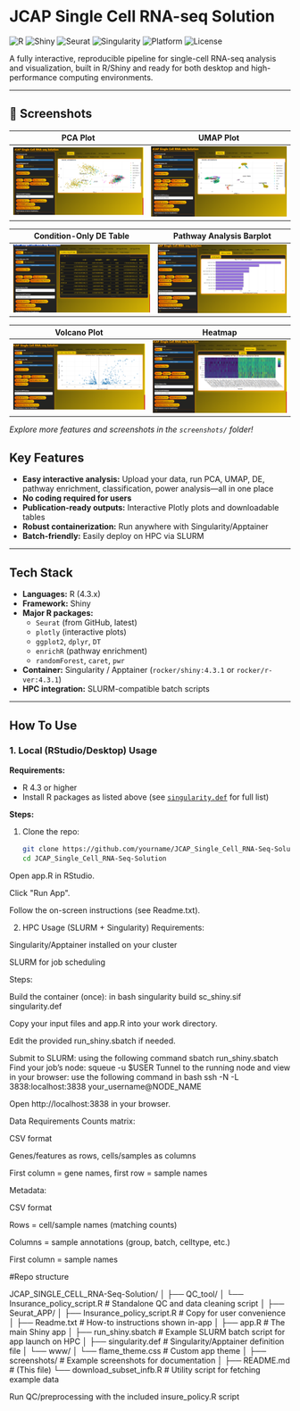 # JCAP Single Cell RNA-seq Solution

![R](https://img.shields.io/badge/R-4.3.1-blue?logo=R)
![Shiny](https://img.shields.io/badge/Shiny-Interactive%20Web%20App-blueviolet?logo=R)
![Seurat](https://img.shields.io/badge/Seurat-Single--Cell%20Analysis-5EC792?logo=rstudio)
![Singularity](https://img.shields.io/badge/Singularity-Apptainer-6A6BFF?logo=linux)
![Platform](https://img.shields.io/badge/Platform-Linux%20%7C%20HPC-green)
![License](https://img.shields.io/badge/license-MIT-brightgreen)

A fully interactive, reproducible pipeline for single-cell RNA-seq analysis and visualization, built in R/Shiny and ready for both desktop and high-performance computing environments.

---

## 📸 Screenshots

| PCA Plot                        | UMAP Plot                        |
|----------------------------------|----------------------------------|
| ![PCA Plot](screenshots/PCA.png) | ![UMAP Plot](screenshots/UMAP.png) |

| Condition-Only DE Table                            | Pathway Analysis Barplot                           |
|----------------------------------------------------|----------------------------------------------------|
| ![Condition-Only Table](screenshots/Condtion_only_table.png) | ![Pathway Barplot](screenshots/Pathway_barplot.png) |

| Volcano Plot                                  | Heatmap                                  |
|-----------------------------------------------|-------------------------------------------|
| ![Volcano Plot](screenshots/Volcano_Plot.png) | ![Heatmap](screenshots/heatmap.png)       |

*Explore more features and screenshots in the `screenshots/` folder!*


## **Key Features**

- **Easy interactive analysis:** Upload your data, run PCA, UMAP, DE, pathway enrichment, classification, power analysis—all in one place
- **No coding required for users**
- **Publication-ready outputs:** Interactive Plotly plots and downloadable tables
- **Robust containerization:** Run anywhere with Singularity/Apptainer
- **Batch-friendly:** Easily deploy on HPC via SLURM

---

## **Tech Stack**

- **Languages:** R (4.3.x)
- **Framework:** Shiny
- **Major R packages:**  
  - `Seurat` (from GitHub, latest)
  - `plotly` (interactive plots)
  - `ggplot2`, `dplyr`, `DT`
  - `enrichR` (pathway enrichment)
  - `randomForest`, `caret`, `pwr`
- **Container:** Singularity / Apptainer (`rocker/shiny:4.3.1` or `rocker/r-ver:4.3.1`)
- **HPC integration:** SLURM-compatible batch scripts

---

## **How To Use**

### **1. Local (RStudio/Desktop) Usage**

**Requirements:**  
- R 4.3 or higher
- Install R packages as listed above (see [`singularity.def`](singularity.def) for full list)

**Steps:**
1. Clone the repo:
   ```bash
   git clone https://github.com/yourname/JCAP_Single_Cell_RNA-Seq-Solution.git
   cd JCAP_Single_Cell_RNA-Seq-Solution
Open app.R in RStudio.

Click "Run App".

Follow the on-screen instructions (see Readme.txt).

2. HPC Usage (SLURM + Singularity)
Requirements:

Singularity/Apptainer installed on your cluster

SLURM for job scheduling

Steps:

Build the container (once):
in bash
singularity build sc_shiny.sif singularity.def

Copy your input files and app.R into your work directory.

Edit the provided run_shiny.sbatch if needed.

Submit to SLURM:
using the following command 
sbatch run_shiny.sbatch
Find your job’s node:
squeue -u $USER
Tunnel to the running node and view in your browser:
use the following command in bash
ssh -N -L 3838:localhost:3838 your_username@NODE_NAME

Open http://localhost:3838 in your browser.

Data Requirements
Counts matrix:

CSV format

Genes/features as rows, cells/samples as columns

First column = gene names, first row = sample names

Metadata:

CSV format

Rows = cell/sample names (matching counts)

Columns = sample annotations (group, batch, celltype, etc.)

First column = sample names

#Repo structure

JCAP_SINGLE_CELL_RNA-Seq-Solution/
│
├── QC_tool/
│   └── Insurance_policy_script.R    # Standalone QC and data cleaning script
│
├── Seurat_APP/
│   ├── Insurance_policy_script.R    # Copy for user convenience
│   ├── Readme.txt                   # How-to instructions shown in-app
│   ├── app.R                        # The main Shiny app
│   ├── run_shiny.sbatch             # Example SLURM batch script for app launch on HPC
│   ├── singularity.def              # Singularity/Apptainer definition file
│   └── www/
│       └── flame_theme.css          # Custom app theme
│
├── screenshots/                     # Example screenshots for documentation
│
├── README.md                        # (This file)
└── download_subset_infb.R           # Utility script for fetching example data


Run QC/preprocessing with the included insure_policy.R script


